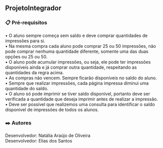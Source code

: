 ## ProjetoIntegrador
### 📋 Pré-requisitos
• O aluno sempre começa sem saldo e deve comprar quantidades de impressões para si. <br/>
• Na  mesma  compra  cada  aluno  pode  comprar  25  ou  50  impressões,  não  pode comprar nenhuma quantidade diferente, somente uma das duas opções ou 25 ou 50. <br/>
• O aluno pode acumular impressões, ou seja, ele pode ter impressões disponíveis ainda e já comprar outra quantidade, respeitando as quantidades da regra acima.<br/>
• As compras não vencem. Sempre ficarão disponíveis no saldo do aluno. <br/>
• Sempre que realizar impressões, cada página impressa diminui uma quantidade do saldo.<br/>
• O aluno só pode imprimir se tiver saldo disponível, portanto deve ser verificada a quantidade que deseja imprimir antes de realizar a impressão.<br/>
• Deve ser possível que realizemos uma consulta para identificar o saldo disponível de impressões de todos os alunos.<br/>
### ✒️ Autores
Desenvolvedor: Natália Araújo de Oliveira <br/>
Desenvolvedor: Elias dos Santos<br/>
